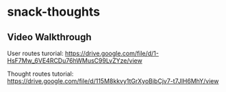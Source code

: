 # snack-thoughts

## Video Walkthrough

User routes turorial: https://drive.google.com/file/d/1-HsF7Mw_6VE4RCDu76hWMusC99LvZYze/view

Thought routes tutorial: https://drive.google.com/file/d/115M8kkvy1tGrXyoBibCjv7-t7JlH6MhY/view
